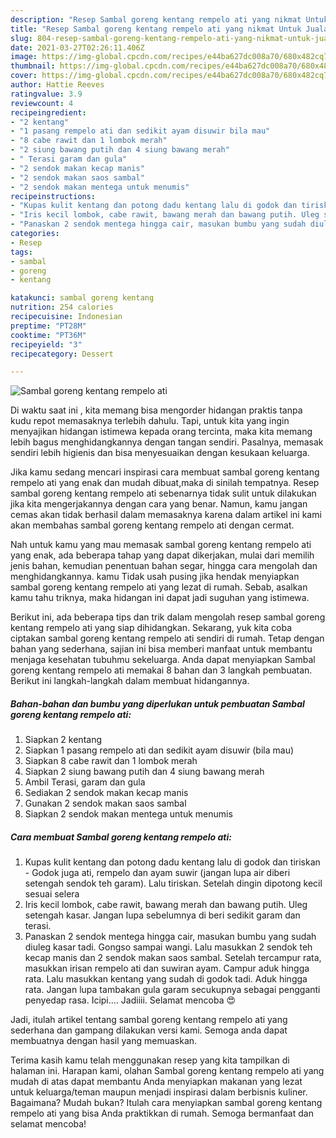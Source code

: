 ```yaml
---
description: "Resep Sambal goreng kentang rempelo ati yang nikmat Untuk Jualan"
title: "Resep Sambal goreng kentang rempelo ati yang nikmat Untuk Jualan"
slug: 804-resep-sambal-goreng-kentang-rempelo-ati-yang-nikmat-untuk-jualan
date: 2021-03-27T02:26:11.406Z
image: https://img-global.cpcdn.com/recipes/e44ba627dc008a70/680x482cq70/sambal-goreng-kentang-rempelo-ati-foto-resep-utama.jpg
thumbnail: https://img-global.cpcdn.com/recipes/e44ba627dc008a70/680x482cq70/sambal-goreng-kentang-rempelo-ati-foto-resep-utama.jpg
cover: https://img-global.cpcdn.com/recipes/e44ba627dc008a70/680x482cq70/sambal-goreng-kentang-rempelo-ati-foto-resep-utama.jpg
author: Hattie Reeves
ratingvalue: 3.9
reviewcount: 4
recipeingredient:
- "2 kentang"
- "1 pasang rempelo ati dan sedikit ayam disuwir bila mau"
- "8 cabe rawit dan 1 lombok merah"
- "2 siung bawang putih dan 4 siung bawang merah"
- " Terasi garam dan gula"
- "2 sendok makan kecap manis"
- "2 sendok makan saos sambal"
- "2 sendok makan mentega untuk menumis"
recipeinstructions:
- "Kupas kulit kentang dan potong dadu kentang lalu di godok dan tiriskan Godok juga ati, rempelo dan ayam suwir (jangan lupa air diberi setengah sendok teh garam). Lalu tiriskan. Setelah dingin dipotong kecil sesuai selera"
- "Iris kecil lombok, cabe rawit, bawang merah dan bawang putih. Uleg setengah kasar. Jangan lupa sebelumnya di beri sedikit garam dan terasi."
- "Panaskan 2 sendok mentega hingga cair, masukan bumbu yang sudah diuleg kasar tadi. Gongso sampai wangi. Lalu masukkan 2 sendok teh kecap manis dan 2 sendok makan saos sambal. Setelah tercampur rata, masukkan irisan rempelo ati dan suwiran ayam. Campur aduk hingga rata. Lalu masukkan kentang yang sudah di godok tadi. Aduk hingga rata. Jangan lupa tambakan gula garam secukupnya sebagai pengganti penyedap rasa. Icipi.... Jadiiii. Selamat mencoba 😍"
categories:
- Resep
tags:
- sambal
- goreng
- kentang

katakunci: sambal goreng kentang 
nutrition: 254 calories
recipecuisine: Indonesian
preptime: "PT28M"
cooktime: "PT36M"
recipeyield: "3"
recipecategory: Dessert

---
```



![Sambal goreng kentang rempelo ati](https://img-global.cpcdn.com/recipes/e44ba627dc008a70/680x482cq70/sambal-goreng-kentang-rempelo-ati-foto-resep-utama.jpg)

Di waktu  saat ini , kita memang bisa mengorder hidangan praktis tanpa kudu repot memasaknya terlebih dahulu. Tapi, untuk kita yang ingin menyajikan hidangan istimewa kepada orang tercinta, maka kita memang lebih bagus menghidangkannya dengan tangan sendiri. Pasalnya, memasak sendiri lebih higienis dan bisa menyesuaikan dengan kesukaan keluarga.

Jika kamu sedang mencari inspirasi cara membuat sambal goreng kentang rempelo ati yang enak dan mudah dibuat,maka di sinilah tempatnya. Resep sambal goreng kentang rempelo ati  sebenarnya tidak sulit untuk dilakukan jika kita mengerjakannya dengan cara yang benar. Namun, kamu jangan cemas akan tidak berhasil dalam memasaknya 
karena dalam artikel ini kami akan membahas sambal goreng kentang rempelo ati dengan cermat.  



Nah untuk kamu yang mau memasak sambal goreng kentang rempelo ati yang enak, ada beberapa tahap yang dapat dikerjakan, mulai dari memilih jenis bahan, kemudian penentuan bahan segar, hingga cara mengolah dan menghidangkannya. kamu Tidak usah pusing jika hendak menyiapkan sambal goreng kentang rempelo ati yang lezat di rumah. Sebab, asalkan kamu  tahu triknya, maka hidangan ini dapat jadi suguhan yang istimewa.

Berikut ini, ada beberapa tips dan trik dalam mengolah resep sambal goreng kentang rempelo ati yang siap dihidangkan. Sekarang, yuk kita coba ciptakan sambal goreng kentang rempelo ati sendiri di rumah. Tetap dengan bahan yang sederhana, sajian ini bisa memberi manfaat untuk membantu menjaga kesehatan tubuhmu sekeluarga. Anda dapat menyiapkan Sambal goreng kentang rempelo ati memakai 8 bahan dan 3 langkah pembuatan. Berikut ini langkah-langkah dalam membuat hidangannya.

<!--inarticleads1-->

##### Bahan-bahan dan bumbu yang diperlukan untuk pembuatan Sambal goreng kentang rempelo ati:

1. Siapkan 2 kentang
1. Siapkan 1 pasang rempelo ati dan sedikit ayam disuwir (bila mau)
1. Siapkan 8 cabe rawit dan 1 lombok merah
1. Siapkan 2 siung bawang putih dan 4 siung bawang merah
1. Ambil  Terasi, garam dan gula
1. Sediakan 2 sendok makan kecap manis
1. Gunakan 2 sendok makan saos sambal
1. Siapkan 2 sendok makan mentega untuk menumis




<!--inarticleads2-->

##### Cara membuat Sambal goreng kentang rempelo ati:

1. Kupas kulit kentang dan potong dadu kentang lalu di godok dan tiriskan - Godok juga ati, rempelo dan ayam suwir (jangan lupa air diberi setengah sendok teh garam). Lalu tiriskan. Setelah dingin dipotong kecil sesuai selera
1. Iris kecil lombok, cabe rawit, bawang merah dan bawang putih. Uleg setengah kasar. Jangan lupa sebelumnya di beri sedikit garam dan terasi.
1. Panaskan 2 sendok mentega hingga cair, masukan bumbu yang sudah diuleg kasar tadi. Gongso sampai wangi. Lalu masukkan 2 sendok teh kecap manis dan 2 sendok makan saos sambal. Setelah tercampur rata, masukkan irisan rempelo ati dan suwiran ayam. Campur aduk hingga rata. Lalu masukkan kentang yang sudah di godok tadi. Aduk hingga rata. Jangan lupa tambakan gula garam secukupnya sebagai pengganti penyedap rasa. Icipi.... Jadiiii. Selamat mencoba 😍




Jadi, itulah artikel tentang  sambal goreng kentang rempelo ati  yang sederhana dan gampang dilakukan versi kami. Semoga anda dapat membuatnya dengan hasil yang memuaskan. 

Terima kasih kamu telah menggunakan resep yang kita tampilkan di halaman ini. Harapan kami, olahan  Sambal goreng kentang rempelo ati yang mudah di atas dapat membantu Anda menyiapkan makanan yang lezat untuk keluarga/teman maupun menjadi inspirasi dalam berbisnis kuliner. Bagaimana? Mudah bukan? Itulah cara menyiapkan sambal goreng kentang rempelo ati yang bisa Anda praktikkan di rumah. Semoga bermanfaat dan selamat mencoba!


